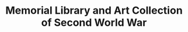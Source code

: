 ---
layout: repo
title: "Memorial Library and Art Collection of Second World War"
id: 21776
permalink: repos/21776/
---